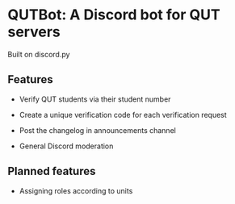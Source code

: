 # QUTBot: A Discord bot for QUT servers

Built on discord.py

## Features

* Verify QUT students via their student number

* Create a unique verification code for each verification request

* Post the changelog in announcements channel

* General Discord moderation

## Planned features

* Assigning roles according to units
